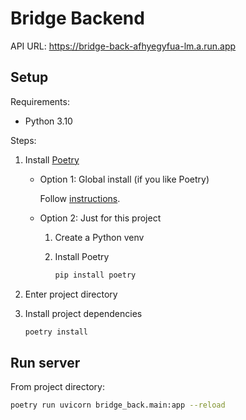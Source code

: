 # Bridge Backend

API URL: <https://bridge-back-afhyegyfua-lm.a.run.app>

## Setup

Requirements:

- Python 3.10

Steps:

1. Install [Poetry](https://python-poetry.org)

    - Option 1: Global install (if you like Poetry)

      Follow [instructions](https://python-poetry.org/docs/).

    - Option 2: Just for this project

        1. Create a Python venv

        2. Install Poetry

           ```bash
           pip install poetry
           ```

2. Enter project directory

3. Install project dependencies

   ```bash
   poetry install
   ```

## Run server

From project directory:

```bash
poetry run uvicorn bridge_back.main:app --reload
```
